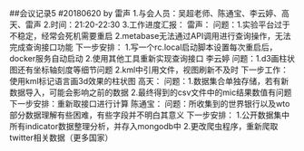 ##会议记录5
#20180620 by 雷声
1.与会人员：吴超老师、陈通宝、李云婷、高天、雷声
2.时间：21:20-22:30
3.工作进度汇报：
雷声：
问题：1.实验平台过于不稳定，经常会死机需要重启
     2.metabase无法通过API调用进行查询操作，无法完成查询接口功能
下一步安排：
      1.写一个rc.local启动脚本设置每次重启后，docker服务自动启动
      2.使用其他工具重新实现查询接口
李云婷
问题：1.d3画柱状图还有坐标轴刻度等细节问题
      2.kml中引用文件，视图刷新不及时
下一步工作：
      使用kml标记语言画3d效果的柱状图
高天：
问题：1.数据集合单独存储，若有新数据导入，可能会影响之前的数据
      2.最终得到的csv文件中的mic结果数值有问题
下一步安排：重新取接口进行计算
陈通宝：
问题：所收集到的世界银行以及wto部分数据理解有些困难，有些字段并不明白其意义
下一步安排：
      1.公开数据集中所有indicator数据整理分析，并存入mongodb中
      2.更改爬虫程序，重新爬取twitter相关数据（更多国家）
